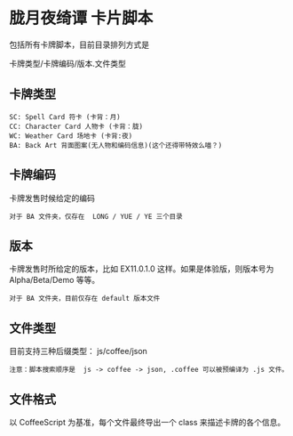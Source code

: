胧月夜绮谭 卡片脚本
============

包括所有卡牌脚本，目前目录排列方式是

卡牌类型/卡牌编码/版本.文件类型

卡牌类型
--------

	SC: Spell Card 符卡 (卡背：月)
	CC: Character Card 人物卡 (卡背：胧)
	WC: Weather Card 场地卡 (卡背:夜)
	BA: Back Art 背面图案(无人物和编码信息)(这个还得带特效么喵？)

卡牌编码
--------

卡牌发售时候给定的编码

	对于 BA 文件夹，仅存在  LONG / YUE / YE 三个目录

版本
--------

卡牌发售时所给定的版本，比如 EX11.0.1.0 这样。如果是体验版，则版本号为 Alpha/Beta/Demo 等等。

	对于 BA 文件夹，目前仅存在 default 版本文件

文件类型
--------

目前支持三种后缀类型： js/coffee/json 

	注意：脚本搜索顺序是  js -> coffee -> json, .coffee 可以被预编译为 .js 文件。

文件格式
--------

以 CoffeeScript 为基准，每个文件最终导出一个 class 来描述卡牌的各个信息。
